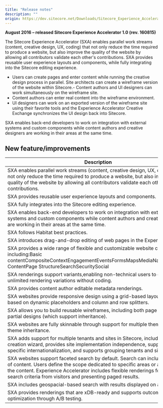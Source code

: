 ```yaml
---
title: "Release notes"
description: ""
origin: https://dev.sitecore.net/Downloads/Sitecore_Experience_Accelerator/10/Sitecore_Experience_Accelerator_10_Initial_Release/Release_Notes
---
```


**August 2016 – released Sitecore Experience Accelerator 1.0 (rev. 160815)**

The Sitecore Experience Accelerator (SXA) enables parallel work streams (content, creative design, UX, coding) that not only reduce the time required to produce a website, but also improve the quality of the website by allowing all contributors validate each other's contributions. SXA provides reusable user experience layouts and components, while fully integrating into the Sitecore editing experience.

-   Users can create pages and enter content while running the creative design process in parallel.
Site architects can create a wireframe version of the website within Sitecore.-   Content authors and UI designers can work simultaneously on the wireframe site.
-   Content authors can enter real content into the wireframe environment.
-   UI designers can work on an exported version of the wireframe site using their favorite tools and the Experience Accelerator Creative Exchange synchronizes the UI design back into Sitecore.

SXA enables back-end developers to work on integration with external systems and custom components while content authors and creative designers are working in their areas at the same time.

## New feature/improvements

 | Description |
 | --- |
 | ​SXA enables parallel work streams (content, creative design, UX, coding) that not only reduce the time required to produce a website, but also improve the quality of the website by allowing all contributors validate each other's contributions.​ |
 | SXA provides reusable user experience layouts and components.​ |
 | SXA fully integrates into the Sitecore editing experience.​ |
 | SXA enables back-end developers to work on integration with external systems and custom components while content authors and creative designers are working in their areas at the same time.​​ |
 | SXA follows Habitat best practices.​ |
 | ​SXA introduces drag-and-drop editing of web pages in the Experience Editor. |
 | SXA provides a wide range of flexible and customizable website components, including:Basic contentCompositeContextEngagementEventsFormsMapsMediaNavigationPage ContentPage StructureSearchSecuritySocial |
 | ​SXA renderings support variants,enabling non-technical users to create unlimited rendering variations without coding.​ |
 | SXA provides content author editable metadata renderings.​ |
 | SXA websites provide responsive design using a grid-based layout system based on dynamic placeholders and column and row splitters. |
 | ​SXA allows you to build reusable wireframes, including both page designs and partial designs (which support inheritance). |
 | SXA websites are fully skinnable through support for multiple themes and theme inheritance.​  <br /> |
 | ​SXA adds support for multiple tenants and sites in Sitecore, includes a site creation wizard, provides site implementation independence, supports site specific internationalization, and supports grouping tenants and sites. |
 | ​SXA websites support faceted search by default. Search can include any piece of content. Users define the scope dedicated to specific areas or aspects of the content. Experience Accelerator includes flexible renderings for capturing search criteria from visitors and presenting paged results. |
 | SXA includes geospacial-based search with results displayed on a map. |
 | SXA provides renderings that are xDB-ready and supports outcome optimization through A/B testing.  <br /> |